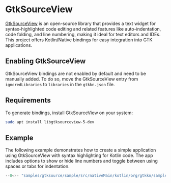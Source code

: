 # GtkSourceView

[GtkSourceView](https://wiki.gnome.org/Projects/GtkSourceView) is an open-source library that provides a text widget for
syntax-highlighted code editing and related features like auto-indentation, code folding, and line numbering, making it
ideal for text editors and IDEs. This project offers Kotlin/Native bindings for easy integration into GTK applications.

## Enabling GtkSourceView

GtkSourceView bindings are not enabled by default and need to be manually added. To do so, move the GtkSourceView entry
from `ignoredLibraries` to `libraries` in the `gtkkn.json` file.

## Requirements

To generate bindings, install GtkSourceView on your system:

```bash
sudo apt install libgtksourceview-5-dev
```

## Example

The following example demonstrates how to create a simple application using GtkSourceView with syntax highlighting for
Kotlin code. The app includes options to show or hide line numbers and toggle between using spaces or tabs for
indentation.

``` kotlin title="samples/gtksource/sample/src/nativeMain/kotlin/org/gtkkn/samples/gtksource/sample/Main.kt"
--8<-- "samples/gtksource/sample/src/nativeMain/kotlin/org/gtkkn/samples/gtksource/sample/Main.kt:doc"
```
